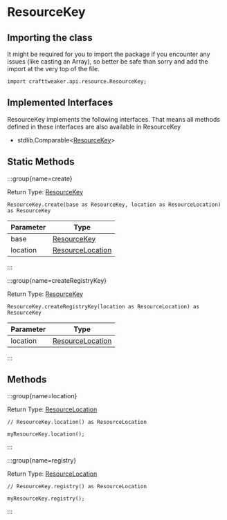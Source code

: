 # ResourceKey

## Importing the class

It might be required for you to import the package if you encounter any issues (like casting an Array), so better be safe than sorry and add the import at the very top of the file.
```zenscript
import crafttweaker.api.resource.ResourceKey;
```


## Implemented Interfaces
ResourceKey implements the following interfaces. That means all methods defined in these interfaces are also available in ResourceKey

- stdlib.Comparable&lt;[ResourceKey](/vanilla/api/resource/ResourceKey)&gt;

## Static Methods

:::group{name=create}

Return Type: [ResourceKey](/vanilla/api/resource/ResourceKey)

```zenscript
ResourceKey.create(base as ResourceKey, location as ResourceLocation) as ResourceKey
```

| Parameter |                            Type                            |
|-----------|------------------------------------------------------------|
| base      | [ResourceKey](/vanilla/api/resource/ResourceKey)           |
| location  | [ResourceLocation](/vanilla/api/resource/ResourceLocation) |


:::

:::group{name=createRegistryKey}

Return Type: [ResourceKey](/vanilla/api/resource/ResourceKey)

```zenscript
ResourceKey.createRegistryKey(location as ResourceLocation) as ResourceKey
```

| Parameter |                            Type                            |
|-----------|------------------------------------------------------------|
| location  | [ResourceLocation](/vanilla/api/resource/ResourceLocation) |


:::

## Methods

:::group{name=location}

Return Type: [ResourceLocation](/vanilla/api/resource/ResourceLocation)

```zenscript
// ResourceKey.location() as ResourceLocation

myResourceKey.location();
```

:::

:::group{name=registry}

Return Type: [ResourceLocation](/vanilla/api/resource/ResourceLocation)

```zenscript
// ResourceKey.registry() as ResourceLocation

myResourceKey.registry();
```

:::


